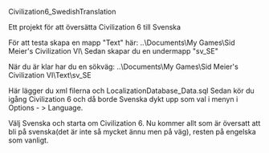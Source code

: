 Civilization6_SwedishTranslation

Ett projekt för att översätta Civilization 6 till Svenska

För att testa skapa en mapp "Text" här: ..\Documents\My Games\Sid Meier's Civilization VI\ Sedan skapar du en undermapp "sv_SE"

När du är klar har du en sökväg: ..\Documents\My Games\Sid Meier's Civilization VI\Text\sv_SE

Här lägger du xml filerna och LocalizationDatabase_Data.sql Sedan kör du igång Civilization 6 och då borde Svenska dykt upp som val i menyn i Options - > Language.

Välj Svenska och starta om Civilization 6. Nu kommer allt som är översatt att bli på svenska(det är inte så mycket ännu men på väg), resten på engelska som vanligt.
